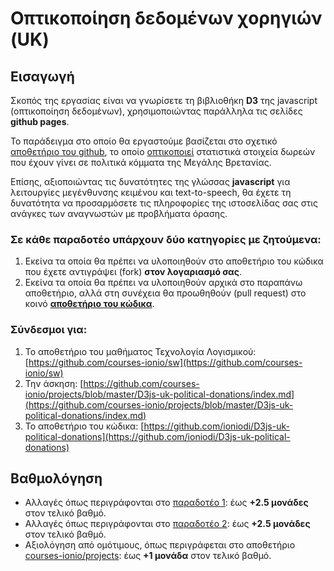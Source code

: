 # Οπτικοποίηση δεδομένων χορηγιών (UK)

## Εισαγωγή

Σκοπός της εργασίας είναι να γνωρίσετε τη βιβλιοθήκη **D3** της javascript (οπτικοποίηση δεδομένων), χρησιμοποιώντας παράλληλα τις σελίδες **github pages**.

Το παράδειγμα στο οποίο θα εργαστούμε βασίζεται στο σχετικό [αποθετήριο του github](https://github.com/ioniodi/D3js-uk-political-donations), το οποίο [οπτικοποιεί](https://ioniodi.github.io/D3js-uk-political-donations/full-viz.html) στατιστικά στοιχεία δωρεών που έχουν γίνει σε πολιτικά κόμματα της Μεγάλης Βρετανίας.

Επίσης, αξιοποιώντας τις δυνατότητες της γλώσσας **javascript** για λειτουργίες μεγένθυνσης κειμένου και text-to-speech, θα έχετε τη δυνατότητα να προσαρμόσετε τις πληροφορίες της ιστοσελίδας σας στις ανάγκες των αναγνωστών με προβλήματα όρασης.

### Σε κάθε παραδοτέο υπάρχουν **δύο κατηγορίες** με ζητούμενα:
1. Εκείνα τα οποία θα πρέπει να υλοποιηθούν στο αποθετήριο του κώδικα που έχετε αντιγράψει (fork) **στον λογαριασμό σας**.
2. Εκείνα τα οποία θα πρέπει να υλοποιηθούν αρχικά στο παραπάνω αποθετήριο, αλλά στη συνέχεια θα προωθηθούν (pull request) στο κοινό **[αποθετήριο του κώδικα](https://github.com/ioniodi/D3js-uk-political-donations)**.

### Σύνδεσμοι για:
1. Το αποθετήριο του μαθήματος Τεχνολογία Λογισμικού: [https://github.com/courses-ionio/sw](https://github.com/courses-ionio/sw)
2. Την άσκηση: [https://github.com/courses-ionio/projects/blob/master/D3js-uk-political-donations/index.md](https://github.com/courses-ionio/projects/blob/master/D3js-uk-political-donations/index.md)
3. Το αποθετήριο του κώδικα: [https://github.com/ioniodi/D3js-uk-political-donations](https://github.com/ioniodi/D3js-uk-political-donations)

## Βαθμολόγηση

* Αλλαγές όπως περιγράφονται στο [παραδοτέο 1](https://github.com/ioniodi/D3js-uk-political-donations/issues/16): έως **+2.5 μονάδες** στον τελικό βαθμό.
* Αλλαγές όπως περιγράφονται στο [παραδοτέο 2](https://github.com/ioniodi/D3js-uk-political-donations/issues/17): έως **+2.5 μονάδες** στον τελικό βαθμό.
* Αξιολόγηση από ομότιμους, όπως περιγράφεται στο αποθετήριο [courses-ionio/projects](https://github.com/courses-ionio/projects/blob/master/README.md#3-a%CE%BE%CE%B9%CE%BF%CE%BB%CF%8C%CE%B3%CE%B7%CF%83%CE%B7-%CE%B1%CF%80%CF%8C-%CE%BF%CE%BC%CE%BF%CF%84%CE%AF%CE%BC%CE%BF%CF%85%CF%82-10-30-%CE%9C%CE%B1%CE%90%CE%BF%CF%85): έως **+1 μονάδα** στον τελικό βαθμό.
